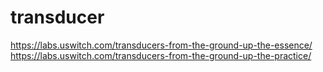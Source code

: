 # transducer
https://labs.uswitch.com/transducers-from-the-ground-up-the-essence/
https://labs.uswitch.com/transducers-from-the-ground-up-the-practice/
